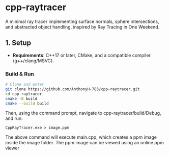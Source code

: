 # cpp-raytracer
A minimal ray tracer implementing surface normals, sphere intersections, and abstracted object handling, inspired by Ray Tracing in One Weekend.
## 1. Setup
- **Requirements**: C++17 or later, CMake, and a compatible compiler (g++/clang/MSVC).
### Build & Run
```bash
# Clone and enter
git clone https://github.com/AnthonyH-783/cpp-raytracer.git
cd cpp-raytracer
cmake -B build
cmake --build build
```
Then, using the command prompt, navigate to cpp-raytracer/build/Debug, and run:
```
CppRayTracer.exe > image.ppm
```
The above command will execute main.cpp, which creates a ppm image inside the image folder.
The ppm image can be viewed using an online ppm viewer

